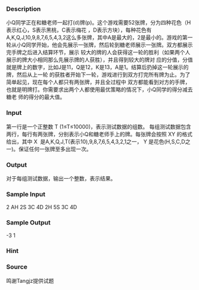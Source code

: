 
### Description
小Q同学正在和糖老师一起打(d)牌(p)。这个游戏需要52张牌，分为四种花色（H表示红心，S表示黑桃，C表示梅花
，D表示方块），每种花色有A,K,Q,J,10,9,8,7,6,5,4,3,2这么多张牌，其中A是最大的，2是最小的。游戏的第一
轮从小Q同学开始，他会先展示一张牌，然后轮到糖老师展示一张牌。双方都展示完手牌之后进入结算环节，展示
较大的牌的人会获得这一轮的胜利（如果两个人展示的牌大小相同那么先展示牌的人获胜），并且得到较大的牌对
应的分值，分值就是牌上的数字，比如J是11，Q是12，K是13，A是1。结算后扔掉这一轮展示的牌，然后从上一轮
的获胜者开始下一轮，游戏进行到双方打完所有牌为止。为了简单起见，现在每个人都只有两张牌，并且全过程中
双方都能看到对方的手牌，也就是明牌打。你需要求出两个人都使用最优策略的情况下，小Q同学的得分减去糖老
师的得分的最大值。



### Input
第一行是一个正整数 T (1≤T≤10000)，表示测试数据的组数。
每组测试数据包含两行，每行有两张牌，分别表示小Q和糖老师手上的牌。每张牌会按照 XY 的格式给出，其中 X 
是A,K,Q,J,T(表示10),9,8,7,6,5,4,3,2,1之一， Y 是花色(H,S,C,D之一)。保证任何一张牌至多出现一次。






### Output
对于每组测试数据，输出一个整数，表示结果。
### Sample Input
2
AH 2S
3C 4D
2H 5S
3C 4D
### Sample Output
-3
1
### Hint

### Source
鸣谢Tangjz提供试题